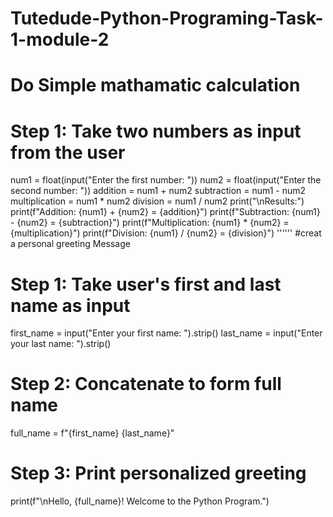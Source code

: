 # Tutedude-Python-Programing-Task-1-module-2
# Do Simple mathamatic calculation
# Step 1: Take two numbers as input from the user
num1 = float(input("Enter the first number: "))
num2 = float(input("Enter the second number: "))
addition = num1 + num2
subtraction = num1 - num2
multiplication = num1 * num2
division = num1 / num2
print("\nResults:")
print(f"Addition: {num1} + {num2} = {addition}")
print(f"Subtraction: {num1} - {num2} = {subtraction}")
print(f"Multiplication: {num1} * {num2} = {multiplication}")
print(f"Division: {num1} / {num2} = {division}")
''''''
#creat a personal greeting Message
# Step 1: Take user's first and last name as input
first_name = input("Enter your first name: ").strip()
last_name = input("Enter your last name: ").strip()

# Step 2: Concatenate to form full name
full_name = f"{first_name} {last_name}"

# Step 3: Print personalized greeting
print(f"\nHello, {full_name}! Welcome to the Python Program.")
